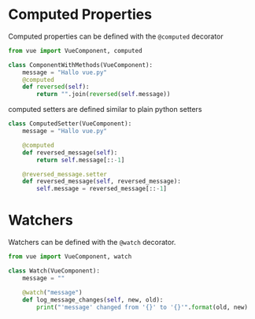 # Computed Properties
Computed properties can be defined with the `@computed` decorator
```python
from vue import VueComponent, computed

class ComponentWithMethods(VueComponent):
    message = "Hallo vue.py"
    @computed
    def reversed(self):
        return "".join(reversed(self.message))
```

computed setters are defined similar to plain python setters
```python
class ComputedSetter(VueComponent):
    message = "Hallo vue.py"

    @computed
    def reversed_message(self):
        return self.message[::-1]

    @reversed_message.setter
    def reversed_message(self, reversed_message):
        self.message = reversed_message[::-1]
```

# Watchers
Watchers can be defined with the `@watch` decorator.
```python
from vue import VueComponent, watch

class Watch(VueComponent):
    message = ""

    @watch("message")
    def log_message_changes(self, new, old):
        print("'message' changed from '{}' to '{}'".format(old, new)
```
